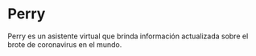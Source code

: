 # Perry
Perry es un asistente virtual que brinda información actualizada sobre el brote de coronavirus en el mundo.
